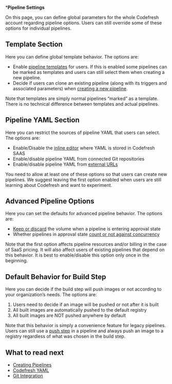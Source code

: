 ***Pipeline Settings**

On this page, you can define global parameters for the whole Codefresh account regarding pipeline options. Users can still override some of these options for individual pipelines.

## Template Section

Here you can define global template behavior. The options are:

* Enable [pipeline templates](https://codefresh.io/docs/docs/configure-ci-cd-pipeline/pipelines/#using-pipeline-templates) for users. If this is enabled some pipelines can be marked as templates and users can still select them when creating a new pipeline. 
* Decide if users can clone an existing pipeline (along with its triggers and associated parameters) when [creating a new pipeline](https://codefresh.io/docs/docs/configure-ci-cd-pipeline/pipelines/#creating-new-pipelines).

Note that templates are simply normal pipelines “marked” as a template. There is no technical difference between templates and actual pipelines.

## Pipeline YAML Section

Here you can restrict the sources of pipeline YAML that users can select. The options are:

* Enable/Disable the [inline editor](https://codefresh.io/docs/docs/configure-ci-cd-pipeline/pipelines/#using-the-inline-pipeline-editor) where YAML is stored in Codefresh SAAS
* Enable/disable pipeline YAML from connected Git repositories
* Enable/disable pipeline YAML from [external URLs](https://codefresh.io/docs/docs/configure-ci-cd-pipeline/pipelines/#loading-codefreshyml-from-version-control)

You need to allow at least one of these options so that users can create new pipelines. We suggest leaving the first option enabled when users are still learning about Codefresh and want to experiment. 

## Advanced Pipeline Options

Here you can set the defaults for advanced pipeline behavior. The options are:

* [Keep or discard](https://codefresh.io/docs/docs/codefresh-yaml/steps/approval/#keeping-the-shared-volume-after-an-approval) the volume when a pipeline is entering approval state
* Whether pipelines in approval state [count or not against concurrency](https://codefresh.io/docs/docs/codefresh-yaml/steps/approval/#define-concurrency-limits)

Note that the first option affects pipeline resources and/or billing in the case of SaaS pricing. It will also affect users of existing pipelines that depend on this behavior. It is best to enable/disable this option only once in the beginning.

## Default Behavior for Build Step

Here you can decide if the build step will push images or not according to your organization’s needs. The options are:

1. Users need to decide if an image will be pushed or not after it is built
2. All built images are automatically pushed to the default registry
3. All built images are NOT pushed anywhere by default

Note that this behavior is simply a convenience feature for legacy pipelines. Users can still use a [push step](https://codefresh.io/docs/docs/codefresh-yaml/steps/push/) in a pipeline and always push an image to a registry regardless of what was chosen in the build step.

## What to read next

* [Creating Pipelines](https://codefresh.io/docs/docs/configure-ci-cd-pipeline/pipelines/)
* [Codefresh YAML](https://codefresh.io/docs/docs/codefresh-yaml/what-is-the-codefresh-yaml/)
* [Git Integration](https://codefresh.io/docs/docs/integrations/git-providers/)






